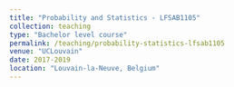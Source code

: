 ```yaml
---
title: "Probability and Statistics - LFSAB1105"
collection: teaching
type: "Bachelor level course"
permalink: /teaching/probability-statistics-lfsab1105
venue: "UCLouvain"
date: 2017-2019
location: "Louvain-la-Neuve, Belgium"
---
```

